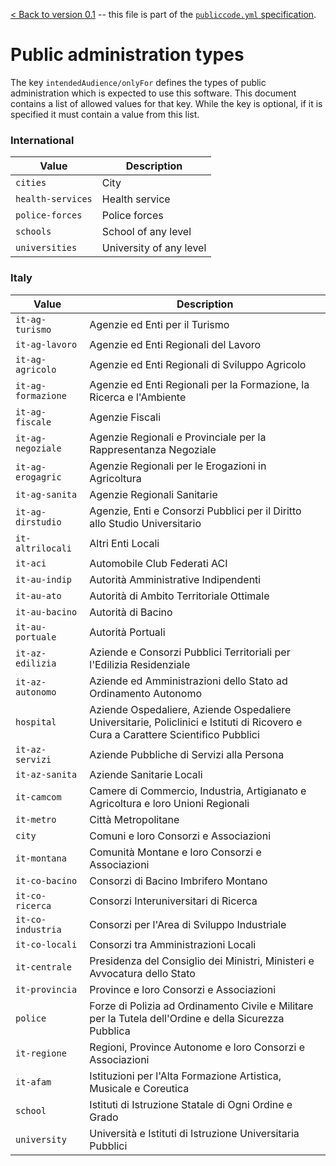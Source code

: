 [< Back to version 0.1](index.html) -- this file is part of the [`publiccode.yml` specification](http://w3id.org/publiccode/).

# Public administration types

The key `intendedAudience/onlyFor` defines the types of public administration which is
expected to use this software. This document contains a list of allowed
values for that key. While the key is optional, if it is specified it
must contain a value from this list.

### International

Value | Description
----- | -----------
`cities` | City
`health-services` | Health service
`police-forces` | Police forces
`schools` | School of any level
`universities` | University of any level

### Italy

Value | Description
----- | -----------
`it-ag-turismo` | Agenzie ed Enti per il Turismo
`it-ag-lavoro` | Agenzie ed Enti Regionali del Lavoro
`it-ag-agricolo` | Agenzie ed Enti Regionali di Sviluppo Agricolo
`it-ag-formazione` | Agenzie ed Enti Regionali per la Formazione, la Ricerca e l'Ambiente
`it-ag-fiscale` | Agenzie Fiscali
`it-ag-negoziale` | Agenzie Regionali e Provinciale per la Rappresentanza Negoziale
`it-ag-erogagric` | Agenzie Regionali per le Erogazioni in Agricoltura
`it-ag-sanita` | Agenzie Regionali Sanitarie
`it-ag-dirstudio` | Agenzie, Enti e Consorzi Pubblici per il Diritto allo Studio Universitario
`it-altrilocali` | Altri Enti Locali
`it-aci` | Automobile Club Federati ACI
`it-au-indip` | Autorità Amministrative Indipendenti
`it-au-ato` | Autorità di Ambito Territoriale Ottimale
`it-au-bacino` | Autorità di Bacino
`it-au-portuale` | Autorità Portuali
`it-az-edilizia` | Aziende e Consorzi Pubblici Territoriali per l'Edilizia Residenziale
`it-az-autonomo` | Aziende ed Amministrazioni dello Stato ad Ordinamento Autonomo
`hospital` | Aziende Ospedaliere, Aziende Ospedaliere Universitarie, Policlinici e Istituti di Ricovero e Cura a Carattere Scientifico Pubblici
`it-az-servizi` | Aziende Pubbliche di Servizi alla Persona
`it-az-sanita` | Aziende Sanitarie Locali
`it-camcom` | Camere di Commercio, Industria, Artigianato e Agricoltura e loro Unioni Regionali
`it-metro` | Città Metropolitane
`city` | Comuni e loro Consorzi e Associazioni
`it-montana` | Comunità Montane e loro Consorzi e Associazioni
`it-co-bacino` | Consorzi di Bacino Imbrifero Montano
`it-co-ricerca` | Consorzi Interuniversitari di Ricerca
`it-co-industria` | Consorzi per l'Area di Sviluppo Industriale
`it-co-locali` | Consorzi tra Amministrazioni Locali
`it-centrale` | Presidenza del Consiglio dei Ministri, Ministeri e Avvocatura dello Stato
`it-provincia` | Province e loro Consorzi e Associazioni
`police` | Forze di Polizia ad Ordinamento Civile e Militare per la Tutela dell'Ordine e della Sicurezza Pubblica
`it-regione` | Regioni, Province Autonome e loro Consorzi e Associazioni
`it-afam` | Istituzioni per l'Alta Formazione Artistica, Musicale e Coreutica
`school` | Istituti di Istruzione Statale di Ogni Ordine e Grado
`university` | Università e Istituti di Istruzione Universitaria Pubblici

<!--
	>Unioni di Comuni e loro Consorzi e Associazioni
	>Enti di Regolazione dei Servizi Idrici e o dei Rifiuti
	Enti e Istituzioni di Ricerca Pubblici
	Enti Pubblici Non Economici
	Enti Pubblici Produttori di Servizi Assistenziali, Ricreativi e Culturali
	>Federazioni Nazionali, Ordini, Collegi e Consigli Professionali
	>Fondazioni Lirico, Sinfoniche
	>Istituti Zooprofilattici Sperimentali
	Organi Costituzionali e di Rilievo Costituzionale
	>Parchi Nazionali, Consorzi e Enti Gestori di Parchi e Aree Naturali Protette

	>Teatri Stabili ad Iniziativa Pubblica
-->
